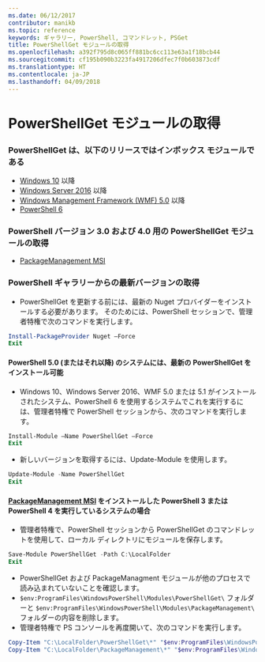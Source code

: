 ```yaml
---
ms.date: 06/12/2017
contributor: manikb
ms.topic: reference
keywords: ギャラリー, PowerShell, コマンドレット, PSGet
title: PowerShellGet モジュールの取得
ms.openlocfilehash: a392f795d8c065ff881bc6cc113e63a1f18bcb44
ms.sourcegitcommit: cf195b090b3223fa4917206dfec7f0b603873cdf
ms.translationtype: HT
ms.contentlocale: ja-JP
ms.lasthandoff: 04/09/2018
---
```

<a name="get-powershellget-module"></a>PowerShellGet モジュールの取得
========================

### <a name="powershellget-is-an-in-box-module-in-the-following-releases"></a>PowerShellGet は、以下のリリースではインボックス モジュールである
- [Windows 10](https://www.microsoft.com/windows/get-windows-10) 以降
- [Windows Server 2016](https://technet.microsoft.com/windows-server-docs/get-started/windows-server-2016) 以降
- [Windows Management Framework (WMF) 5.0](https://www.microsoft.com/download/details.aspx?id=50395) 以降
- [PowerShell 6](https://github.com/PowerShell/PowerShell/releases)

### <a name="get-powershellget-module-for-powershell-versions-30-and-40"></a>PowerShell バージョン 3.0 および 4.0 用の PowerShellGet モジュールの取得
- [PackageManagement MSI](http://go.microsoft.com/fwlink/?LinkID=746217&clcid=0x409)

### <a name="get-the-latest-version-from-powershell-gallery"></a>PowerShell ギャラリーからの最新バージョンの取得

- PowerShellGet を更新する前には、最新の Nuget プロバイダーをインストールする必要があります。 そのためには、PowerShell セッションで、管理者特権で次のコマンドを実行します。
```powershell
Install-PackageProvider Nuget –Force
Exit
```

#### <a name="for-systems-with-powershell-50-or-newer-you-can-install-the-latest-powershellget"></a>PowerShell 5.0 (またはそれ以降) のシステムには、最新の PowerShellGet をインストール可能
- Windows 10、Windows Server 2016、WMF 5.0 または 5.1 がインストールされたシステム、PowerShell 6 を使用するシステムでこれを実行するには、管理者特権で PowerShell セッションから、次のコマンドを実行します。
```powershell
Install-Module –Name PowerShellGet –Force
Exit
```

- 新しいバージョンを取得するには、Update-Module を使用します。
```powershell
Update-Module -Name PowerShellGet
Exit
```

#### <a name="for-systems-running-powershell-3-or-powershell-4-that-have-installed-the-packagemanagement-msihttpgomicrosoftcomfwlinklinkid746217clcid0x409"></a>[PackageManagement MSI](http://go.microsoft.com/fwlink/?LinkID=746217&clcid=0x409) をインストールした PowerShell 3 または PowerShell 4 を実行しているシステムの場合

- 管理者特権で、PowerShell セッションから PowerShellGet のコマンドレットを使用して、ローカル ディレクトリにモジュールを保存します。

```powershell
Save-Module PowerShellGet -Path C:\LocalFolder
Exit
```

- PowerShellGet および PackageManagment モジュールが他のプロセスで読み込まれていないことを確認します。
- `$env:ProgramFiles\WindowsPowerShell\Modules\PowerShellGet\` フォルダーと `$env:ProgramFiles\WindowsPowerShell\Modules\PackageManagement\` フォルダーの内容を削除します。
- 管理者特権で PS コンソールを再度開いて、次のコマンドを実行します。

```powershell
Copy-Item "C:\LocalFolder\PowerShellGet\*" "$env:ProgramFiles\WindowsPowerShell\Modules\PowerShellGet\" -Recurse -Force
Copy-Item "C:\LocalFolder\PackageManagement\*" "$env:ProgramFiles\WindowsPowerShell\Modules\PackageManagement\" -Recurse -Force
```